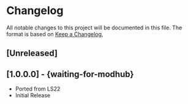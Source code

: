 # Changelog

All notable changes to this project will be documented in this file.
The format is based on [Keep a Changelog](https://keepachangelog.com/en/1.0.0/),

## [Unreleased]

## [1.0.0.0] - {waiting-for-modhub}
- Ported from LS22
- Initial Release